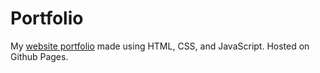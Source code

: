 # Portfolio

My [website portfolio](https://mjschwarz.github.io/Portfolio) made using HTML, CSS, and JavaScript. Hosted on Github Pages.

